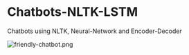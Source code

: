 # Chatbots-NLTK-LSTM
Chatbots using NLTK, Neural-Network and Encoder-Decoder

![friendly-chatbot.png](friendly-chatbot.png)
